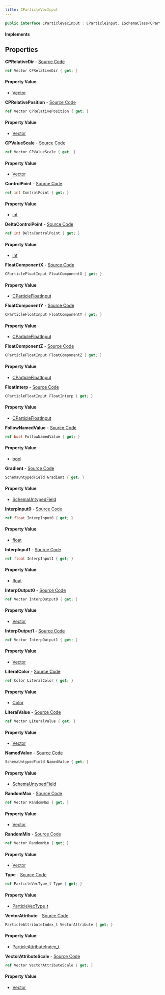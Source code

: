 ```yaml
---
title: CParticleVecInput
---
```


```csharp
public interface CParticleVecInput : CParticleInput, ISchemaClass<CParticleInput>, ISchemaClass<CParticleVecInput>, ISchemaField, ISchemaClass, INativeHandle
```

#### Implements

## Properties

**CPRelativeDir** - [Source Code](https://github.com/swiftly-solution/swiftlys2/blob/master/managed/src/SwiftlyS2.Generated/Schemas/Interfaces/CParticleVecInput.cs#L39)

```csharp
ref Vector CPRelativeDir { get; }
```

#### Property Value

- [Vector](/docs/api/shared/natives/vector)

**CPRelativePosition** - [Source Code](https://github.com/swiftly-solution/swiftlys2/blob/master/managed/src/SwiftlyS2.Generated/Schemas/Interfaces/CParticleVecInput.cs#L37)

```csharp
ref Vector CPRelativePosition { get; }
```

#### Property Value

- [Vector](/docs/api/shared/natives/vector)

**CPValueScale** - [Source Code](https://github.com/swiftly-solution/swiftlys2/blob/master/managed/src/SwiftlyS2.Generated/Schemas/Interfaces/CParticleVecInput.cs#L35)

```csharp
ref Vector CPValueScale { get; }
```

#### Property Value

- [Vector](/docs/api/shared/natives/vector)

**ControlPoint** - [Source Code](https://github.com/swiftly-solution/swiftlys2/blob/master/managed/src/SwiftlyS2.Generated/Schemas/Interfaces/CParticleVecInput.cs#L31)

```csharp
ref int ControlPoint { get; }
```

#### Property Value

- [int](https://learn.microsoft.com/dotnet/api/system.int32)

**DeltaControlPoint** - [Source Code](https://github.com/swiftly-solution/swiftlys2/blob/master/managed/src/SwiftlyS2.Generated/Schemas/Interfaces/CParticleVecInput.cs#L33)

```csharp
ref int DeltaControlPoint { get; }
```

#### Property Value

- [int](https://learn.microsoft.com/dotnet/api/system.int32)

**FloatComponentX** - [Source Code](https://github.com/swiftly-solution/swiftlys2/blob/master/managed/src/SwiftlyS2.Generated/Schemas/Interfaces/CParticleVecInput.cs#L41)

```csharp
CParticleFloatInput FloatComponentX { get; }
```

#### Property Value

- [CParticleFloatInput](/docs/api/shared/schemadefinitions/cparticlefloatinput)

**FloatComponentY** - [Source Code](https://github.com/swiftly-solution/swiftlys2/blob/master/managed/src/SwiftlyS2.Generated/Schemas/Interfaces/CParticleVecInput.cs#L43)

```csharp
CParticleFloatInput FloatComponentY { get; }
```

#### Property Value

- [CParticleFloatInput](/docs/api/shared/schemadefinitions/cparticlefloatinput)

**FloatComponentZ** - [Source Code](https://github.com/swiftly-solution/swiftlys2/blob/master/managed/src/SwiftlyS2.Generated/Schemas/Interfaces/CParticleVecInput.cs#L45)

```csharp
CParticleFloatInput FloatComponentZ { get; }
```

#### Property Value

- [CParticleFloatInput](/docs/api/shared/schemadefinitions/cparticlefloatinput)

**FloatInterp** - [Source Code](https://github.com/swiftly-solution/swiftlys2/blob/master/managed/src/SwiftlyS2.Generated/Schemas/Interfaces/CParticleVecInput.cs#L47)

```csharp
CParticleFloatInput FloatInterp { get; }
```

#### Property Value

- [CParticleFloatInput](/docs/api/shared/schemadefinitions/cparticlefloatinput)

**FollowNamedValue** - [Source Code](https://github.com/swiftly-solution/swiftlys2/blob/master/managed/src/SwiftlyS2.Generated/Schemas/Interfaces/CParticleVecInput.cs#L25)

```csharp
ref bool FollowNamedValue { get; }
```

#### Property Value

- [bool](https://learn.microsoft.com/dotnet/api/system.boolean)

**Gradient** - [Source Code](https://github.com/swiftly-solution/swiftlys2/blob/master/managed/src/SwiftlyS2.Generated/Schemas/Interfaces/CParticleVecInput.cs#L58)

```csharp
SchemaUntypedField Gradient { get; }
```

#### Property Value

- [SchemaUntypedField](/docs/api/shared/schemas/schemauntypedfield)

**InterpInput0** - [Source Code](https://github.com/swiftly-solution/swiftlys2/blob/master/managed/src/SwiftlyS2.Generated/Schemas/Interfaces/CParticleVecInput.cs#L49)

```csharp
ref float InterpInput0 { get; }
```

#### Property Value

- [float](https://learn.microsoft.com/dotnet/api/system.single)

**InterpInput1** - [Source Code](https://github.com/swiftly-solution/swiftlys2/blob/master/managed/src/SwiftlyS2.Generated/Schemas/Interfaces/CParticleVecInput.cs#L51)

```csharp
ref float InterpInput1 { get; }
```

#### Property Value

- [float](https://learn.microsoft.com/dotnet/api/system.single)

**InterpOutput0** - [Source Code](https://github.com/swiftly-solution/swiftlys2/blob/master/managed/src/SwiftlyS2.Generated/Schemas/Interfaces/CParticleVecInput.cs#L53)

```csharp
ref Vector InterpOutput0 { get; }
```

#### Property Value

- [Vector](/docs/api/shared/natives/vector)

**InterpOutput1** - [Source Code](https://github.com/swiftly-solution/swiftlys2/blob/master/managed/src/SwiftlyS2.Generated/Schemas/Interfaces/CParticleVecInput.cs#L55)

```csharp
ref Vector InterpOutput1 { get; }
```

#### Property Value

- [Vector](/docs/api/shared/natives/vector)

**LiteralColor** - [Source Code](https://github.com/swiftly-solution/swiftlys2/blob/master/managed/src/SwiftlyS2.Generated/Schemas/Interfaces/CParticleVecInput.cs#L20)

```csharp
ref Color LiteralColor { get; }
```

#### Property Value

- [Color](/docs/api/shared/natives/color)

**LiteralValue** - [Source Code](https://github.com/swiftly-solution/swiftlys2/blob/master/managed/src/SwiftlyS2.Generated/Schemas/Interfaces/CParticleVecInput.cs#L18)

```csharp
ref Vector LiteralValue { get; }
```

#### Property Value

- [Vector](/docs/api/shared/natives/vector)

**NamedValue** - [Source Code](https://github.com/swiftly-solution/swiftlys2/blob/master/managed/src/SwiftlyS2.Generated/Schemas/Interfaces/CParticleVecInput.cs#L23)

```csharp
SchemaUntypedField NamedValue { get; }
```

#### Property Value

- [SchemaUntypedField](/docs/api/shared/schemas/schemauntypedfield)

**RandomMax** - [Source Code](https://github.com/swiftly-solution/swiftlys2/blob/master/managed/src/SwiftlyS2.Generated/Schemas/Interfaces/CParticleVecInput.cs#L62)

```csharp
ref Vector RandomMax { get; }
```

#### Property Value

- [Vector](/docs/api/shared/natives/vector)

**RandomMin** - [Source Code](https://github.com/swiftly-solution/swiftlys2/blob/master/managed/src/SwiftlyS2.Generated/Schemas/Interfaces/CParticleVecInput.cs#L60)

```csharp
ref Vector RandomMin { get; }
```

#### Property Value

- [Vector](/docs/api/shared/natives/vector)

**Type** - [Source Code](https://github.com/swiftly-solution/swiftlys2/blob/master/managed/src/SwiftlyS2.Generated/Schemas/Interfaces/CParticleVecInput.cs#L16)

```csharp
ref ParticleVecType_t Type { get; }
```

#### Property Value

- [ParticleVecType_t](/docs/api/shared/schemadefinitions/particlevectype_t)

**VectorAttribute** - [Source Code](https://github.com/swiftly-solution/swiftlys2/blob/master/managed/src/SwiftlyS2.Generated/Schemas/Interfaces/CParticleVecInput.cs#L27)

```csharp
ParticleAttributeIndex_t VectorAttribute { get; }
```

#### Property Value

- [ParticleAttributeIndex_t](/docs/api/shared/schemadefinitions/particleattributeindex_t)

**VectorAttributeScale** - [Source Code](https://github.com/swiftly-solution/swiftlys2/blob/master/managed/src/SwiftlyS2.Generated/Schemas/Interfaces/CParticleVecInput.cs#L29)

```csharp
ref Vector VectorAttributeScale { get; }
```

#### Property Value

- [Vector](/docs/api/shared/natives/vector)

